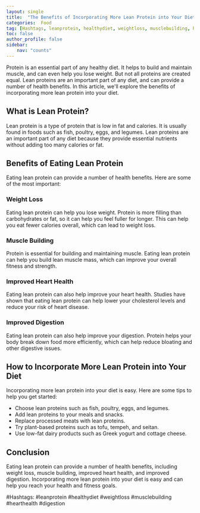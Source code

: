 ```yaml
---
layout: single
title:  "The Benefits of Incorporating More Lean Protein into Your Diet"
categories:  Food
tag: [Hashtags, leanprotein, healthydiet, weightloss, musclebuilding, hearthealth, digestion, ]
toc: false
author_profile: false
sidebar:
    nav: "counts"
---
```

    
Protein is an essential part of any healthy diet. It helps to build and maintain muscle, and can even help you lose weight. But not all proteins are created equal. Lean proteins are an important part of any diet, and can provide a number of health benefits. In this article, we'll explore the benefits of incorporating more lean protein into your diet.

## What is Lean Protein?

Lean protein is a type of protein that is low in fat and calories. It is usually found in foods such as fish, poultry, eggs, and legumes. Lean proteins are an important part of any diet because they provide essential nutrients without adding too many calories or fat.

## Benefits of Eating Lean Protein

Eating lean protein can provide a number of health benefits. Here are some of the most important:

### Weight Loss

Eating lean protein can help you lose weight. Protein is more filling than carbohydrates or fat, so it can help you feel fuller for longer. This can help you eat fewer calories overall, which can lead to weight loss.

### Muscle Building

Protein is essential for building and maintaining muscle. Eating lean protein can help you build lean muscle mass, which can improve your overall fitness and strength.

### Improved Heart Health

Eating lean protein can also help improve your heart health. Studies have shown that eating lean protein can help lower your cholesterol levels and reduce your risk of heart disease.

### Improved Digestion

Eating lean protein can also help improve your digestion. Protein helps your body break down food more efficiently, which can help reduce bloating and other digestive issues.

## How to Incorporate More Lean Protein into Your Diet

Incorporating more lean protein into your diet is easy. Here are some tips to help you get started:

- Choose lean proteins such as fish, poultry, eggs, and legumes.
- Add lean proteins to your meals and snacks.
- Replace processed meats with lean proteins.
- Try plant-based proteins such as tofu, tempeh, and seitan.
- Use low-fat dairy products such as Greek yogurt and cottage cheese.

## Conclusion

Eating lean protein can provide a number of health benefits, including weight loss, muscle building, improved heart health, and improved digestion. Incorporating more lean protein into your diet is easy and can help you reach your health and fitness goals. 

#Hashtags: #leanprotein #healthydiet #weightloss #musclebuilding #hearthealth #digestion